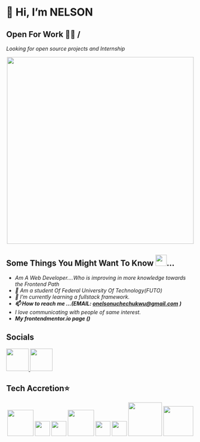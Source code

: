 # 👋 Hi, I’m NELSON

## Open For Work 💼💼 /
   *Looking for open source  projects and Internship*

  <div align="center">
    <img src="https://user-images.githubusercontent.com/95982650/211197145-09f759f9-7b42-493e-bb6d-174488820ede.gif" width="500"/>
  </div>
  
## Some Things You Might Want To Know <img src="https://user-images.githubusercontent.com/95982650/217330060-490c1e5e-1dfc-4a92-bb37-a6998bb9ce0c.png" width="30" />...

 - *Am A Web Developer....Who is improving in more knowledge towards the Frontend Path*
 - *🏫 Am a student Of Federal University Of Technology(FUTO)*
 - *🌱 I’m currently learning a fullstack framework.*
 - ***📫 How to reach me ...(EMAIL: onelsonuchechukwu@gmail.com )***
 - *I love communicating with people of same interest.*
 - ***My frontendmentor.io page ()***

## Socials
  <div>
       <a href="https://twitter.com/nelsonleone9678">
         <img src="https://user-images.githubusercontent.com/95982650/217645051-8dadef9d-edd7-4384-97b8-fab6f0b904d7.png" width="60" />
       </a>
       <a href="https://www.frontendmentor.io/profile/nelsonleone">
         <img src="https://user-images.githubusercontent.com/95982650/220240791-c5b49ec5-da28-4b8e-b0f3-9a05e4076bb2.png" width="60" />
       </a>
  </div>
 
 

## Tech Accretion⭐

<div align="center">
        <img src="https://user-images.githubusercontent.com/95982650/217250559-0ec52c46-1a79-42ab-8d7f-4697e19cceab.png" width="70" />
        <img src="https://user-images.githubusercontent.com/95982650/217252667-0291b599-69f7-4cfd-8995-c3a058d3e4b7.png" width="40"/>
        <img src="https://user-images.githubusercontent.com/95982650/217254138-eeb64c65-0c5f-4f94-8671-0437d8d22f23.png" width="40"/>
         <img src="https://user-images.githubusercontent.com/95982650/217256846-df4b3dee-ca47-4773-84fa-b2fb2310a2d1.png" width="70"/>
         <img src="https://user-images.githubusercontent.com/95982650/217259525-3aa1c059-cda9-4b54-ab8a-9adffc364e5d.png" width="40"/>
         <img src="https://user-images.githubusercontent.com/95982650/217334761-2ecc3967-156a-4d4f-8bf6-d9d870720851.png" width="40"/>
       <img src="https://user-images.githubusercontent.com/95982650/217260559-de75a0da-864e-4402-8c84-83ac1b9d7a4e.png" width="90"/>
       <img src="https://user-images.githubusercontent.com/95982650/217427639-f89e9963-a23d-4830-b8c0-ceb3a4bc830a.png" width="80"/>
</div>




<!---
nelsonleone/nelsonleone is a ✨ special ✨ repository because its `README.md` (this file) appears on your GitHub profile.
You can click the Preview link to take a look at your changes.


--->

                
